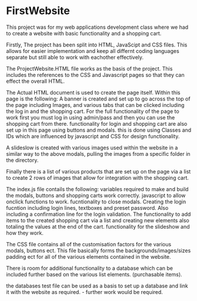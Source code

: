 # FirstWebsite
This project was for my web applications development class where we had to create a website with basic functionality and a shopping cart.

Firstly, The project has been split into HTML, JavaScipt and CSS files. This allows for easier implementation and keep all differnt coding languages separate but still able to work with eachother effectively. 

The ProjectWebsite.HTML file works as the basis of the project. This includes the references to the CSS and Javascript pages so that they can effect the overall HTML.

The Actual HTML document is used to create the page itself. Within this page is the following:
A banner is created and set up to go across the top of the page including Images, and various tabs that can be clicked including the log in and the shopping cart. For the full functionality of the page to work first you must log in using admin/pass and then you can use the shopping cart from there. functionality for login and shopping cart are also set up in this page using buttons and modals. this is done using Classes and IDs which are influenced by javascript and CSS for design functionality.

A slideslow is created with various images used within the website in a similar way to the above modals, pulling the images from a specific folder in the directory. 

Finally there is a list of various products that are set up on the page via a list to create 2 rows of images that allow for integration with the shopping cart.

The index.js file contails the following:
variables required to make and build the modals, buttons and shopping carts work correctly.
javascript to allow onclick functions to work.
fucntionality to close modals.
Creating the login fucntion including login lines, textboxes and preset password. Also including a confirmation line for the login validation. 
The functionality to add items to the created shopping cart via a list and creating new elements also totaling the values at the end of the cart.
functionality for the slideshow and how they work.

The CSS file contains all of the customisation factors for the various modals, buttons ect. This file basically forms the backgrounds/images/sizes padding ect for all of the various elements contained in the website.

There is room for additional functionality to a database which can be included further based on the various list elements. (purchasable items).

the databases test file can be used as a basis to set up a database and link it with the website as required. - further work would be required.
